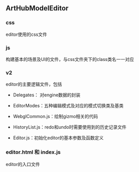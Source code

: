## ArtHubModelEditor

### css
editor使用的css文件

### js
构建基本的场景及UI的文件，与css文件夹下的class类名一一对应

### v2
editor的主要逻辑文件，包括
- Delegates： 对engine数据的封装
- EditorModes：五种编辑模式及对应的模式切换类及基类
- WebglCommon.js：绘制gizmo相关的代码
- HistoryList.js：redo和undo时需要使用到的历史记录文件

- Editor.js：初始化editor的基本参数及函数定义

### editor.html 和 index.js
editor的入口文件




